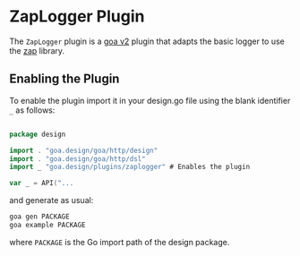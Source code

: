 # ZapLogger Plugin

The `ZapLogger` plugin is a [goa v2](https://github.com/goadesign/goa/tree/v2) plugin
that adapts the basic logger to use the [zap](https://github.com/uber-go/zap) library.

## Enabling the Plugin

To enable the plugin import it in your design.go file using the blank identifier `_` as follows:

```go

package design

import . "goa.design/goa/http/design"
import . "goa.design/goa/http/dsl"
import _ "goa.design/plugins/zaplogger" # Enables the plugin

var _ = API("...

```

and generate as usual:

```bash
goa gen PACKAGE
goa example PACKAGE
```

where `PACKAGE` is the Go import path of the design package.